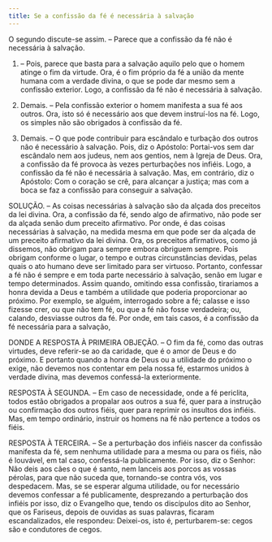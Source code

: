 ```yaml
---
title: Se a confissão da fé é necessária à salvação
---
```


O segundo discute-se assim. – Parece que a confissão da fé não é necessária à salvação.  

1. – Pois, parece que basta para a salvação aquilo pelo que o homem atinge o fim da virtude. Ora, é o fim próprio da fé a união da mente humana com a verdade divina, o que se pode dar mesmo sem a confissão exterior. Logo, a confissão da fé não é necessária à salvação.  

2. Demais. – Pela confissão exterior o homem manifesta a sua fé aos outros. Ora, isto só é necessário aos que devem instruí-los na fé. Logo, os simples não são obrigados à confissão da fé.  

3. Demais. – O que pode contribuir para escândalo e turbação dos outros não é necessário à salvação. Pois, diz o Apóstolo: Portai-vos sem dar escândalo nem aos judeus, nem aos gentios, nem à Igreja de Deus. Ora, a confissão da fé provoca às vezes perturbações nos infiéis. Logo, a confissão da fé não é necessária à salvação.  Mas, em contrário, diz o Apóstolo: Com o coração se crê, para alcançar a justiça; mas com a boca se faz a confissão para conseguir a salvação.  

SOLUÇÃO. – As coisas necessárias à salvação são da alçada dos preceitos da lei divina. Ora, a confissão da fé, sendo algo de afirmativo, não pode ser da alçada senão dum preceito afirmativo. Por onde, é das coisas necessárias à salvação, na medida mesma em que pode ser da alçada de um preceito afirmativo da lei divina. Ora, os preceitos afirmativos, como já dissemos, não obrigam para sempre embora obriguem sempre. Pois obrigam conforme o lugar, o tempo e outras circunstâncias devidas, pelas quais o ato humano deve ser limitado para ser virtuoso. Portanto, confessar a fé não é sempre e em toda parte necessário à salvação, senão em lugar e tempo determinados. Assim quando, omitindo essa confissão, tirariamos a honra devida a Deus e também a utilidade que poderia proporcionar ao próximo. Por exemplo, se alguém, interrogado sobre a fé; calasse e isso fizesse crer, ou que não tem fé, ou que a fé não fosse verdadeira; ou, calando, desviasse outros da fé. Por onde, em tais casos, é a confissão da fé necessária para a salvação,  

DONDE A RESPOSTA À PRIMEIRA OBJEÇÃO. – O fim da fé, como das outras virtudes, deve referir-se ao da caridade, que é o amor de Deus e do próximo. E portanto quando a honra de Deus ou a utilidade do próximo o exige, não devemos nos contentar em pela nossa fé, estarmos unidos à verdade divina, mas devemos confessá-la exteriormente.  

RESPOSTA À SEGUNDA. – Em caso de necessidade, onde a fé periclita, todos estão obrigados a propalar aos outros a sua fé, quer para a instrução ou confirmação dos outros fiéis, quer para reprimir os insultos dos infiéis. Mas, em tempo ordinário, instruir os homens na fé não pertence a todos os fiéis.  

RESPOSTA À TERCEIRA. – Se a perturbação dos infiéis nascer da confissão manifesta da fé, sem nenhuma utilidade para a mesma ou para os fiéis, não é louvável, em tal caso, confessá-la publicamente. Por isso, diz o Senhor: Não deis aos cães o que é santo, nem lanceis aos porcos as vossas pérolas, para que não suceda que, tornando-se contra vós, vos despedacem. Mas, se se esperar alguma utilidade, ou for necessário devemos confessar a fé publicamente, desprezando a perturbação dos infiéis por isso, diz o Evangelho que, tendo os discípulos dito ao Senhor, que os Fariseus, depois de ouvidas as suas palavras, ficaram escandalizados, ele respondeu: Deixei-os, isto é, perturbarem-se: cegos são e condutores de cegos.